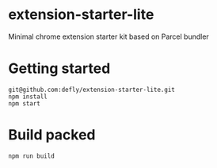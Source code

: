 # extension-starter-lite
Minimal chrome extension starter kit based on Parcel bundler

# Getting started
```
git@github.com:defly/extension-starter-lite.git
npm install
npm start
```

# Build packed
```
npm run build
```
